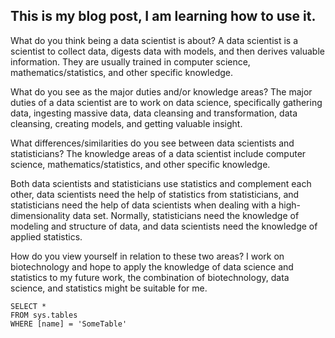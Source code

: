 ## This is my blog post, I am learning how to use it.
What do you think being a data scientist is about?
A data scientist is a scientist to collect data, digests data with models, and then derives valuable information. They are usually trained in computer science, mathematics/statistics, and other specific knowledge.

What do you see as the major duties and/or knowledge areas? 
The major duties of a data scientist are to work on data science, specifically gathering data, ingesting massive data, data cleansing and transformation, data cleansing, creating models, and getting valuable insight.

What differences/similarities do you see between data scientists and statisticians? 
The knowledge areas of a data scientist include computer science, mathematics/statistics, and other specific knowledge.

Both data scientists and statisticians use statistics and complement each other, data scientists need the help of statistics from statisticians, and statisticians need the help of data scientists when dealing with a high-dimensionality data set.  Normally, statisticians need the knowledge of modeling and structure of data, and data scientists need the knowledge of applied statistics.

How do you view yourself in relation to these two areas?
I work on biotechnology and hope to apply the knowledge of data science and statistics to my future work, the combination of biotechnology, data science, and statistics might be suitable for me.

 ```tsql
 SELECT *
 FROM sys.tables
 WHERE [name] = 'SomeTable'
 ```
